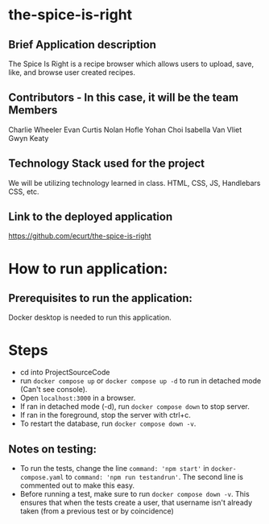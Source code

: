 # the-spice-is-right

## Brief Application description
The Spice Is Right is a recipe browser which allows users to upload, save, like, and browse user created recipes.
## Contributors - In this case, it will be the team Members
Charlie Wheeler
Evan Curtis
Nolan Hofle
Yohan Choi
Isabella Van Vliet
Gwyn Keaty
## Technology Stack used for the project
We will be utilizing technology learned in class. HTML, CSS, JS, Handlebars CSS, etc.
## Link to the deployed application
https://github.com/ecurt/the-spice-is-right

# How to run application:

## Prerequisites to run the application:
Docker desktop is needed to run this application.

# Steps
- cd into ProjectSourceCode
- run `docker compose up` or `docker compose up -d` to run in detached mode (Can't see console).
- Open `localhost:3000` in a browser.
- If ran in detached mode (-d), run `docker compose down` to stop server.
- If ran in the foreground, stop the server with ctrl+c.
- To restart the database, run `docker compose down -v`.

## Notes on testing:
- To run the tests, change the line `command: 'npm start'` in `docker-compose.yaml` to `command: 'npm run testandrun'`. The second line is commented out to make this easy.
- Before running a test, make sure to run `docker compose down -v`. This ensures that when the tests create a user, that username isn't already taken (from a previous test or by coincidence)
